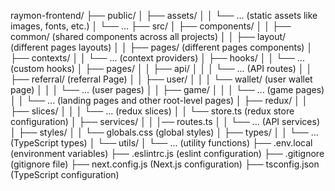 raymon-frontend/
├── public/
│ ├── assets/
│ │ └── ... (static assets like images, fonts, etc.)
│ └── ...
├── src/
│ ├── components/
│ │ ├── common/ (shared components across all projects)
│ │ ├── layout/ (different pages layouts)
│ │ ├── pages/ (different pages components)
│ ├── contexts/
│ │ └── ... (context providers)
│ ├── hooks/
│ │ └── ... (custom hooks)
│ ├── pages/
│ │ ├── api/
│ │ │ └── ... (API routes)
│ │ ├── referral/ (referral Page)
│ │ ├── user/
│ │ │ └── wallet/ (user wallet page)
│ │ │ └── ... (user pages)
│ │ ├── game/
│ │ │ └── ... (game pages)
│ │ └── ... (landing pages and other root-level pages)
│ ├── redux/
│ │ ├── slices/
│ │ │ └── ... (redux slices)
│ │ └── store.ts (redux store configuration)
│ ├── services/
│ │ │── routes.ts
│ │ └── ... (API services)
│ ├── styles/
│ │ └── globals.css (global styles)
│ ├── types/
│ │ └── ... (TypeScript types)
│ └── utils/
│ └── ... (utility functions)
├── .env.local (environment variables)
├── .eslintrc.js (eslint configuration)
├── .gitignore (gitignore file)
├── next.config.js (Next.js configuration)
├── tsconfig.json (TypeScript configuration)
